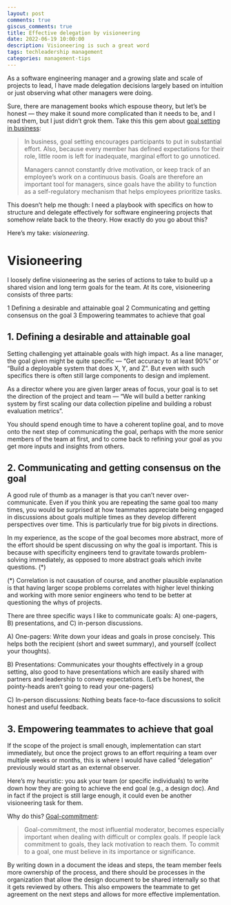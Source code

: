 ```yaml
---
layout: post
comments: true
giscus_comments: true
title: Effective delegation by visioneering
date: 2022-06-19 10:00:00
description: Visioneering is such a great word
tags: techleadership management
categories: management-tips
---
```


As a software engineering manager and a growing slate and scale of projects to lead, I have made delegation decisions largely based on intuition or just observing what other managers were doing.

Sure, there are management books which espouse theory, but let’s be honest — they make it sound more complicated than it needs to be, and I read them, but I just didn’t grok them. Take this this gem about [goal setting in business](https://en.wikipedia.org/wiki/Goal_setting#In_business):

> In business, goal setting encourages participants to put in substantial effort. Also, because every member has defined expectations for their role, little room is left for inadequate, marginal effort to go unnoticed.
>
> Managers cannot constantly drive motivation, or keep track of an employee’s work on a continuous basis. Goals are therefore an important tool for managers, since goals have the ability to function as a self-regulatory mechanism that helps employees prioritize tasks.

This doesn’t help me though: I need a playbook with specifics on how to structure and delegate effectively for software engineering projects that somehow relate back to the theory. How exactly do you go about this?

Here’s my take: _visioneering_.

# Visioneering

I loosely define visioneering as the series of actions to take to build up a shared vision and long term goals for the team. At its core, visioneering consists of three parts:

1 Defining a desirable and attainable goal
2 Communicating and getting consensus on the goal
3 Empowering teammates to achieve that goal

## 1. Defining a desirable and attainable goal

Setting challenging yet attainable goals with high impact. As a line manager, the goal given might be quite specific — “Get accuracy to at least 90%” or “Build a deployable system that does X, Y, and Z”. But even with such specifics there is often still large components to design and implement.

As a director where you are given larger areas of focus, your goal is to set the direction of the project and team — “We will build a better ranking system by first scaling our data collection pipeline and building a robust evaluation metrics”.

You should spend enough time to have a coherent topline goal, and to move onto the next step of communicating the goal, perhaps with the more senior members of the team at first, and to come back to refining your goal as you get more inputs and insights from others.

## 2. Communicating and getting consensus on the goal

A good rule of thumb as a manager is that you can’t never over-communicate. Even if you think you are repeating the same goal too many times, you would be surprised at how teammates appreciate being engaged in discussions about goals multiple times as they develop different perspectives over time. This is particularly true for big pivots in directions.

In my experience, as the scope of the goal becomes more abstract, more of the effort should be spent discussing on why the goal is important. This is because with specificity engineers tend to gravitate towards problem-solving immediately, as opposed to more abstract goals which invite questions. (\*)

(\*) Correlation is not causation of course, and another plausible explanation is that having larger scope problems correlates with higher level thinking and working with more senior engineers who tend to be better at questioning the whys of projects.

There are three specific ways I like to communicate goals: A) one-pagers, B) presentations, and C) in-person discussions.

A) One-pagers: Write down your ideas and goals in prose concisely. This helps both the recipient (short and sweet summary), and yourself (collect your thoughts).

B) Presentations: Communicates your thoughts effectively in a group setting, also good to have presentations which are easily shared with partners and leadership to convey expectations. (Let’s be honest, the pointy-heads aren’t going to read your one-pagers)

C) In-person discussions: Nothing beats face-to-face discussions to solicit honest and useful feedback.

## 3. Empowering teammates to achieve that goal

If the scope of the project is small enough, implementation can start immediately, but once the project grows to an effort requiring a team over multiple weeks or months, this is where I would have called “delegation” previously would start as an external observer.

Here’s my heuristic: you ask your team (or specific individuals) to write down how they are going to achieve the end goal (e.g., a design doc). And in fact if the project is still large enough, it could even be another visioneering task for them.

Why do this? [Goal-commitment](https://en.wikipedia.org/wiki/Goal_setting#Employee_motivation):

> Goal-commitment, the most influential moderator, becomes especially important when dealing with difficult or complex goals. If people lack commitment to goals, they lack motivation to reach them. To commit to a goal, one must believe in its importance or significance.

By writing down in a document the ideas and steps, the team member feels more ownership of the process, and there should be processes in the organization that allow the design document to be shared internally so that it gets reviewed by others. This also empowers the teammate to get agreement on the next steps and allows for more effective implementation.
